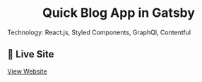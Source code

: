 <h1 align="center">
  Quick Blog App in Gatsby
</h1>

Technology: React.js, Styled Components, GraphQl, Contentful

## 💫 Live Site

[View Website](https://firstgatsbyappcontentful.netlify.com)
